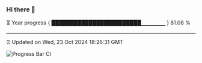 ### Hi there 👋

⏳ Year progress { ████████████████████████▁▁▁▁▁▁ } 81.08 %

---

⏰ Updated on Wed, 23 Oct 2024 18:26:31 GMT

![Progress Bar CI](https://github.com/liununu/liununu/workflows/Progress%20Bar%20CI/badge.svg)
